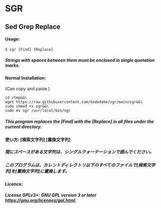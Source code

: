 # SGR
## Sed Grep Replace
#### Usage: 

```
$ sgr [Find] [Replace]
```
##### Strings with spaces between them must be enclosed in single quotation marks.
#### Normal Installation:
(Can copy and paste.)
````
cd /tmp&&\
wget https://raw.githubusercontent.com/kododake/sgr/main/sgr&&\
sudo chmod +x sgr&&\
sudo mv sgr /usr/local/bin/sgr
````

##### This program replaces the [Find] with the [Replace] in all files under the current directory.
#### 使い方: [検索文字列] [置換文字列]
##### 間にスペースがある文字列は、シングルクォーテーションで囲んでください。
##### このプログラムは、カレントディレクトリ以下のすべてのファイルで[検索文字列]を[置換文字列]に置換します。
#### Licence:
##### License GPLv3+: GNU GPL version 3 or later <https://gnu.org/licenses/gpl.html>.

